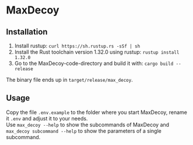 # MaxDecoy

## Installation

1. Install rustup: `curl https://sh.rustup.rs -sSf | sh`
2. Install the Rust toolchain version 1.32.0 using rustup: `rustup install 1.32.0`
3. Go to the MaxDecoy-code-directory and build it with: `cargo build --release`

The binary file ends up in `target/release/max_decoy`.

## Usage
Copy the file `.env.example` to the folder where you start MaxDecoy, rename it `.env` and adjust it to your needs.   
Use `max_decoy --help` to show the subcommands of MaxDecoy and `max_decoy subcommand --help` to show the parameters of a single subcommand.
